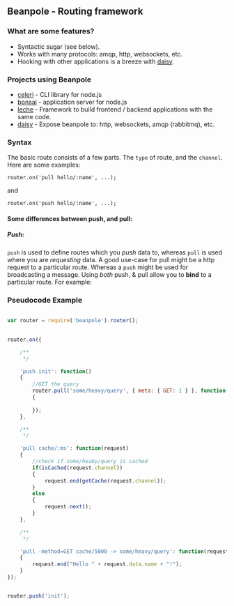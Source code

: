 ## Beanpole - Routing framework      
               

### What are some features?
	
- Syntactic sugar (see below).                                         
- Works with many protocols: amqp, http, websockets, etc.                      
- Hooking with other applications is a breeze with [daisy](https://github.com/spiceapps/daisy).    


### Projects using Beanpole

- [celeri](https://github.com/spiceapps/celeri) - CLI library for node.js
- [bonsai](https://github.com/spiceapps/bonsai) - application server for node.js
- [leche](https://github.com/spiceapps/leche) - Framework to build frontend / backend applications with the same code.
- [daisy](https://github.com/spiceapps/daisy) - Expose beanpole to: http, websockets, amqp (rabbitmq), etc.    
                

### Syntax      

The basic route consists of a few parts. The `type` of route, and the `channel`. Here are some examples:

	router.on('pull hello/:name', ...);
	
and

	router.on('push hello/:name', ...);           
	
	
#### Some differences between push, and pull:

##### Push:
  
	
        
`push` is used to define routes which you *push* data to, whereas `pull` is used where you are *requesting* data. A good use-case for pull might be a http request to a particular route. Whereas a `push` might be used for broadcasting a message. Using *both* push, & pull allow you to **bind** to a particular route. For example:

	


### Pseudocode Example

```javascript

var router = require('beanpole').router();
	

router.on({

	/**
	 */

	'push init': function()
	{               
		//GET the query
		router.pull('some/heavy/query', { meta: { GET: 1 } }, function(response)
		{
			
		});     
	},

	/**
	 */

	'pull cache/:ms': function(request)
	{                                
		//check if some/heaby/query is cached 
		if(isCached(request.channel))             
		{
			request.end(getCache(request.channel));
		}                                           
		else
		{       
			request.next();
		}
	},                        

	/**
	 */

	'pull -method=GET cache/5000 -> some/heavy/query': function(request)
	{                   
		request.end("Hello " + request.data.name + "!");
	}
});


router.push('init');

```
